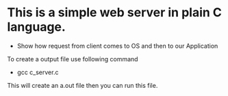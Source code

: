 # This is a simple web server in plain C language.

- Show how request from client comes to OS and then to our Application

To create a output file use following command
- gcc c_server.c

This will create an a.out file then you can run this file.